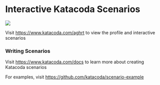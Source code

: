# Interactive Katacoda Scenarios

[![](http://shields.katacoda.com/katacoda/aghrt/count.svg)](https://www.katacoda.com/aghrt "Get your profile on Katacoda.com")

Visit https://www.katacoda.com/aghrt to view the profile and interactive scenarios

### Writing Scenarios
Visit https://www.katacoda.com/docs to learn more about creating Katacoda scenarios

For examples, visit https://github.com/katacoda/scenario-example
